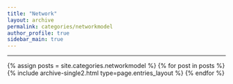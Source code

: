```yaml
---
title: "Network"
layout: archive
permalink: categories/networkmodel
author_profile: true
sidebar_main: true
---
```


<!-- 공백이 포함되어 있는 카테고리 이름의 경우 site.categories.['a b c'] 이런식으로! -->

***

{% assign posts = site.categories.networkmodel %}
{% for post in posts %} {% include archive-single2.html type=page.entries_layout %} {% endfor %}